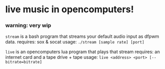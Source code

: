 # live music in opencomputers!
### warning: very wip

`stream` is a bash program that streams your default audio input as dfpwm data.
requires: sox & socat
usage: `./stream [sample rate] [port]`

`live` is an opencomputers lua program that plays that stream
requires: an internet card and a tape drive + tape
usage: `live <address> <port> [--bitrate=bitrate]`
